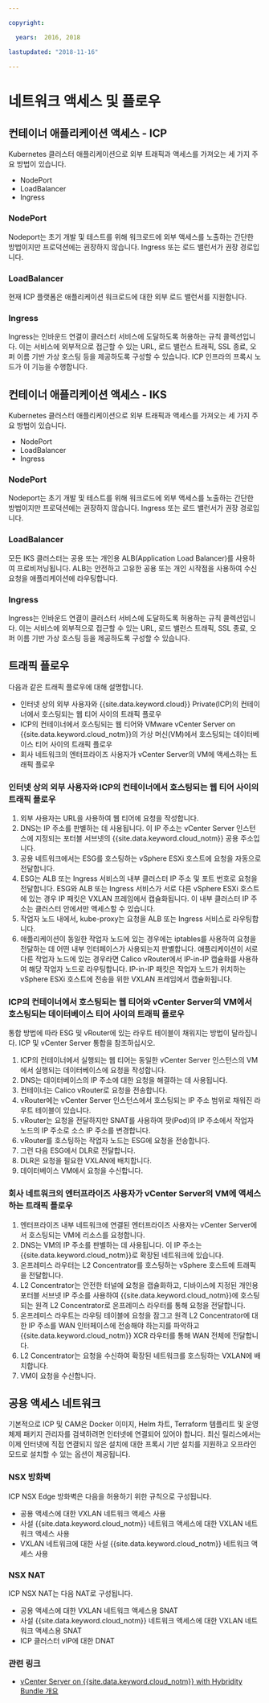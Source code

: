 ```yaml
---

copyright:

  years:  2016, 2018

lastupdated: "2018-11-16"

---
```


# 네트워크 액세스 및 플로우

## 컨테이너 애플리케이션 액세스 - ICP

Kubernetes 클러스터 애플리케이션으로 외부 트래픽과 액세스를 가져오는 세 가지 주요 방법이 있습니다.

- NodePort
- LoadBalancer
- Ingress

### NodePort
Nodeport는 초기 개발 및 테스트를 위해 워크로드에 외부 액세스를 노출하는 간단한 방법이지만 프로덕션에는 권장하지 않습니다. Ingress 또는 로드 밸런서가 권장 경로입니다.

### LoadBalancer
현재 ICP 플랫폼은 애플리케이션 워크로드에 대한 외부 로드 밸런서를 지원합니다.

### Ingress
Ingress는 인바운드 연결이 클러스터 서비스에 도달하도록 허용하는 규칙 콜렉션입니다. 이는 서비스에 외부적으로 접근할 수 있는 URL, 로드 밸런스 트래픽, SSL 종료, 오퍼 이름 기반 가상 호스팅 등을 제공하도록 구성할 수 있습니다.  ICP 인프라의 프록시 노드가 이 기능을 수행합니다.

## 컨테이너 애플리케이션 액세스 - IKS
Kubernetes 클러스터 애플리케이션으로 외부 트래픽과 액세스를 가져오는 세 가지 주요 방법이 있습니다.

- NodePort
- LoadBalancer
- Ingress

### NodePort
Nodeport는 초기 개발 및 테스트를 위해 워크로드에 외부 액세스를 노출하는 간단한 방법이지만 프로덕션에는 권장하지 않습니다. Ingress 또는 로드 밸런서가 권장 경로입니다.

### LoadBalancer
모든 IKS 클러스터는 공용 또는 개인용 ALB(Application Load Balancer)를 사용하여 프로비저닝됩니다. ALB는 안전하고 고유한 공용 또는 개인 시작점을 사용하여 수신 요청을 애플리케이션에 라우팅합니다.

### Ingress
Ingress는 인바운드 연결이 클러스터 서비스에 도달하도록 허용하는 규칙 콜렉션입니다. 이는 서비스에 외부적으로 접근할 수 있는 URL, 로드 밸런스 트래픽, SSL 종료, 오퍼 이름 기반 가상 호스팅 등을 제공하도록 구성할 수 있습니다.

## 트래픽 플로우
다음과 같은 트래픽 플로우에 대해 설명합니다.

- 인터넷 상의 외부 사용자와 {{site.data.keyword.cloud}} Private(ICP)의 컨테이너에서 호스팅되는 웹 티어 사이의 트래픽 플로우
- ICP의 컨테이너에서 호스팅되는 웹 티어와 VMware vCenter Server on {{site.data.keyword.cloud_notm}}의 가상 머신(VM)에서 호스팅되는 데이터베이스 티어 사이의 트래픽 플로우
- 회사 네트워크의 엔터프라이즈 사용자가 vCenter Server의 VM에 액세스하는 트래픽 플로우

### 인터넷 상의 외부 사용자와 ICP의 컨테이너에서 호스팅되는 웹 티어 사이의 트래픽 플로우

1. 외부 사용자는 URL을 사용하여 웹 티어에 요청을 작성합니다.
2.	DNS는 IP 주소를 판별하는 데 사용됩니다. 이 IP 주소는 vCenter Server 인스턴스에 지정되는 포터블 서브넷의 {{site.data.keyword.cloud_notm}} 공용 주소입니다. 
3.	공용 네트워크에서는 ESG를 호스팅하는 vSphere ESXi 호스트에 요청을 자동으로 전달합니다.
4.	ESG는 ALB 또는 Ingress 서비스의 내부 클러스터 IP 주소 및 포트 번호로 요청을 전달합니다. ESG와 ALB 또는 Ingress 서비스가 서로 다른 vSphere ESXi 호스트에 있는 경우 IP 패킷은 VXLAN 프레임에서 캡슐화됩니다. 이 내부 클러스터 IP 주소는 클러스터 안에서만 액세스할 수 있습니다.
5.	작업자 노드 내에서, kube-proxy는 요청을 ALB 또는 Ingress 서비스로 라우팅합니다.
6.	애플리케이션이 동일한 작업자 노드에 있는 경우에는 iptables를 사용하여 요청을 전달하는 데 어떤 내부 인터페이스가 사용되는지 판별합니다. 애플리케이션이 서로 다른 작업자 노드에 있는 경우라면 Calico vRouter에서 IP-in-IP 캡슐화를 사용하여 해당 작업자 노드로 라우팅합니다. IP-in-IP 패킷은 작업자 노드가 위치하는 vSphere ESXi 호스트에 전송을 위한 VXLAN 프레임에서 캡슐화됩니다. 

### ICP의 컨테이너에서 호스팅되는 웹 티어와 vCenter Server의 VM에서 호스팅되는 데이터베이스 티어 사이의 트래픽 플로우

통합 방법에 따라 ESG 및 vRouter에 있는 라우트 테이블이 채워지는 방법이 달라집니다. ICP 및 vCenter Server 통합을 참조하십시오.

1.	ICP의 컨테이너에서 실행되는 웹 티어는 동일한 vCenter Server 인스턴스의 VM에서 실행되는 데이터베이스에 요청을 작성합니다.
2.	DNS는 데이터베이스의 IP 주소에 대한 요청을 해결하는 데 사용됩니다.
3.	컨테이너는 Calico vRouter로 요청을 전송합니다.
4.	vRouter에는 vCenter Server 인스턴스에서 호스팅되는 IP 주소 범위로 채워진 라우트 테이블이 있습니다.
5.	vRouter는 요청을 전달하지만 SNAT를 사용하여 팟(Pod)의 IP 주소에서 작업자 노드의 IP 주소로 소스 IP 주소를 변경합니다.
6.	vRouter를 호스팅하는 작업자 노드는 ESG에 요청을 전송합니다.
7.	그런 다음 ESG에서 DLR로 전달합니다.
8.	DLR은 요청을 필요한 VXLAN에 배치합니다.
9.	데이터베이스 VM에서 요청을 수신합니다.

### 	회사 네트워크의 엔터프라이즈 사용자가 vCenter Server의 VM에 액세스하는 트래픽 플로우

1.	엔터프라이즈 내부 네트워크에 연결된 엔터프라이즈 사용자는 vCenter Server에서 호스팅되는 VM에 리소스를 요청합니다.
2.	DNS는 VM의 IP 주소를 판별하는 데 사용됩니다. 이 IP 주소는 {{site.data.keyword.cloud_notm}}로 확장된 네트워크에 있습니다.
3.	온프레미스 라우터는 L2 Concentrator를 호스팅하는 vSphere 호스트에 트래픽을 전달합니다.
4.	L2 Concentrator는 안전한 터널에 요청을 캡슐화하고, 디바이스에 지정된 개인용 포터블 서브넷 IP 주소를 사용하여 {{site.data.keyword.cloud_notm}}에 호스팅되는 원격 L2 Concentrator로 온프레미스 라우터를 통해 요청을 전달합니다. 
5.	온프레미스 라우트는 라우팅 테이블에 요청을 잠그고 원격 L2 Concentrator에 대한 IP 주소를 WAN 인터페이스에 전송해야 하는지를 파악하고 {{site.data.keyword.cloud_notm}} XCR 라우터를 통해 WAN 전체에 전달합니다. 
6.	L2 Concentrator는 요청을 수신하여 확장된 네트워크를 호스팅하는 VXLAN에 배치합니다.
7.	VM이 요청을 수신합니다.

## 공용 액세스 네트워크
기본적으로 ICP 및 CAM은 Docker 이미지, Helm 차트, Terraform 템플리트 및 운영 체제 패키지 관리자를 검색하려면 인터넷에 연결되어 있어야 합니다.
최신 릴리스에서는 이제 인터넷에 직접 연결되지 않은 설치에 대한 프록시 기반 설치를 지원하고 오프라인 모드로 설치할 수 있는 옵션이 제공됩니다. 

###	NSX 방화벽
ICP NSX Edge 방화벽은 다음을 허용하기 위한 규칙으로 구성됩니다.
*	공용 액세스에 대한 VXLAN 네트워크 액세스 사용
*	사설 {{site.data.keyword.cloud_notm}} 네트워크 액세스에 대한 VXLAN 네트워크 액세스 사용
*	VXLAN 네트워크에 대한 사설 {{site.data.keyword.cloud_notm}} 네트워크 액세스 사용

### NSX NAT
ICP NSX NAT는 다음 NAT로 구성됩니다.
*	공용 액세스에 대한 VXLAN 네트워크 액세스용 SNAT
*	사설 {{site.data.keyword.cloud_notm}} 네트워크 액세스에 대한 VXLAN 네트워크 액세스용 SNAT
*	ICP 클러스터 vIP에 대한 DNAT

### 관련 링크

* [vCenter Server on {{site.data.keyword.cloud_notm}} with Hybridity Bundle 개요](../vcs/vcs-hybridity-intro.html)
